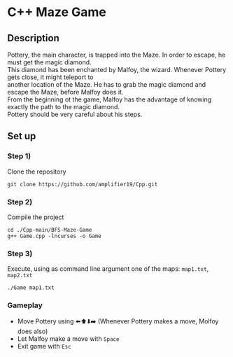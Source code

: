 # C++ Maze Game

## Description

Pottery, the main character, is trapped into the Maze. In order to escape, he must get the magic diamond.       
This diamond has been enchanted by Malfoy, the wizard. Whenever Pottery gets close, it might teleport to    
another location of the Maze. He has to grab the magic diamond and escape the Maze, before Malfoy does it.    
From the beginning ot the game, Malfoy has the advantage of knowing exactly the path to the magic diamond.    
Pottery should be very careful about his steps.  

## Set up

### Step 1)
Clone the repository
```
git clone https://github.com/amplifier19/Cpp.git
```

### Step 2)
Compile the project
```
cd ./Cpp-main/BFS-Maze-Game
g++ Game.cpp -lncurses -o Game
```

### Step 3)
Execute, using as command line argument one of the maps: `map1.txt`, `map2.txt` 
```
./Game map1.txt
```

### Gameplay
- Move Pottery using ⬅️⬆️⬇️➡️
  (Whenever Pottery makes a move, Molfoy does also)
- Let Malfoy make a move with `Space`
- Exit game with `Esc`
